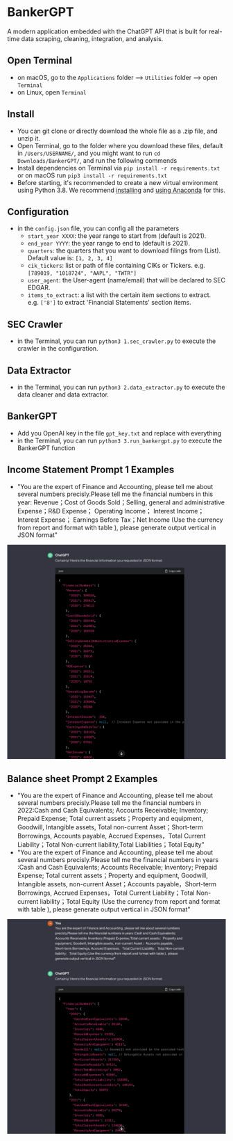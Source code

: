 # BankerGPT

A modern application embedded with the ChatGPT API that is built for real-time data scraping, cleaning, integration, and analysis.

## Open Terminal
- on macOS, go to the `Applications` folder --> `Utilities` folder --> open `Terminal`
- on Linux, open `Terminal`

## Install
- You can git clone or directly download the whole file as a .zip file, and unzip it. 
- Open Terminal, go to the folder where you download these files, default in `/Users/USERNAME/`, and you might want to run `cd Downloads/BankerGPT/`, and run the following commends
- Install dependencies on Terminal via `pip install -r requirements.txt` or on macOS run `pip3 install -r requirements.txt`
- Before starting, it's recommended to create a new virtual environment using Python 3.8. We recommend [installing](https://docs.anaconda.com/anaconda/install/index.html) and [using Anaconda](https://conda.io/projects/conda/en/latest/user-guide/tasks/manage-environments.html#creating-an-environment-with-commands) for this.

## Configuration
- in the `config.json` file, you can config all the parameters
  - `start_year XXXX`: the year range to start from (default is 2021).
  - `end_year YYYY`: the year range to end to (default is 2021).
  - `quarters`: the quarters that you want to download filings from (List).<br> Default value is: `[1, 2, 3, 4]`
  - `cik_tickers`: list or path of file containing CIKs or Tickers. e.g. `[789019, "1018724", "AAPL", "TWTR"]`
  - `user_agent`: the User-agent (name/email) that will be declared to SEC EDGAR.
  - `items_to_extract`: a list with the certain item sections to extract. <br>
      e.g. `['8']` to extract 'Financial Statements' section items.<be>

## SEC Crawler
- in the Terminal, you can run `python3 1.sec_crawler.py` to execute the crawler in the configuration. 

## Data Extractor
- in the Terminal, you can run `python3 2.data_extractor.py` to execute the data cleaner and data extractor. 

## BankerGPT
- Add you OpenAI key in the file `gpt_key.txt` and replace with everything
- in the Terminal, you can run `python3 3.run_bankergpt.py` to execute the BankerGPT function


## Income Statement Prompt 1 Examples

- "You are the expert of Finance and Accounting, please tell me about several numbers precisly.Please tell me the financial numbers in this year: Revenue；Cost of Goods Sold；Selling, general and administrative Expense；R&D Expense； Operating Income； Interest Income； Interest Expense； Earnings Before Tax；Net Income (Use the currency from report and format with table ), please generate output vertical in JSON format"

![Income Statement Prompt Example](images/Income_Statement_Prompt.png)



## Balance sheet Prompt 2 Examples
- "You are the expert of Finance and Accounting, please tell me about several numbers precisly.Please tell me the financial numbers in 2022:Cash and Cash Equivalents; Accounts Receivable; Inventory; Prepaid Expense; Total current assets；Property and equipment, Goodwill, Intangible assets, Total non-current Asset；Short-term Borrowings, Accounts payable, Accrued Expenses，Total Current Liability；Total Non-current liability,Total Liabilities；Total Equity"
- "You are the expert of Finance and Accounting, please tell me about several numbers precisly.Please tell me the financial numbers in years :Cash and Cash Equivalents; Accounts Receivable; Inventory; Prepaid Expense; Total current assets；Property and equipment, Goodwill, Intangible assets,  non-current Asset；Accounts payable，Short-term Borrowings, Accrued Expenses，Total Current Liability；Total Non-current liability；Total Equity (Use the currency from report and format with table ),  please generate output vertical in JSON format"

![Balance sheet Prompt Example](images/Balance_sheet_Prompt.png)
